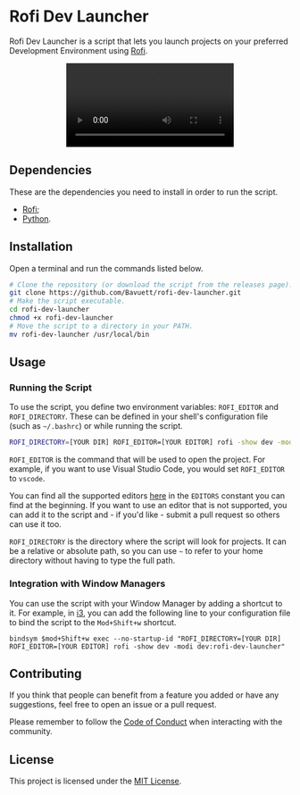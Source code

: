 # Rofi Dev Launcher

Rofi Dev Launcher is a script that lets you launch projects on your preferred Development Environment using [Rofi](https://github.com/davatorium/rofi).

<div align="center">
    <video src="https://user-images.githubusercontent.com/43916566/227324154-014c8c70-eea4-47c1-bf6d-06b08842e547.mp4">
</div>

## Dependencies

These are the dependencies you need to install in order to run the script.

- [Rofi](https://github.com/davatorium/rofi);
- [Python](https://www.python.org/).

## Installation 

Open a terminal and run the commands listed below.

```sh
# Clone the repository (or download the script from the releases page).
git clone https://github.com/Bavuett/rofi-dev-launcher.git
# Make the script executable.
cd rofi-dev-launcher
chmod +x rofi-dev-launcher
# Move the script to a directory in your PATH.
mv rofi-dev-launcher /usr/local/bin
```

## Usage

### Running the Script

To use the script, you define two environment variables: `ROFI_EDITOR` and `ROFI_DIRECTORY`. These can be defined in your shell's configuration file (such as `~/.bashrc`) or while running the script.

```sh
ROFI_DIRECTORY=[YOUR DIR] ROFI_EDITOR=[YOUR EDITOR] rofi -show dev -modi dev:rofi-dev-launcher
```

`ROFI_EDITOR` is the command that will be used to open the project. For example, if you want to use Visual Studio Code, you would set `ROFI_EDITOR` to `vscode`. 

You can find all the supported editors [here](rofi-dev-launcher) in the `EDITORS` constant you can find at the beginning. If you want to use an editor that is not supported, you can add it to the script and - if you'd like - submit a pull request so others can use it too.

`ROFI_DIRECTORY` is the directory where the script will look for projects. It can be a relative or absolute path, so you can use `~` to refer to your home directory without having to type the full path.

### Integration with Window Managers

You can use the script with your Window Manager by adding a shortcut to it. For example, in [i3](https://github.com/i3/i3), you can add the following line to your configuration file to bind the script to the `Mod+Shift+w` shortcut.

```
bindsym $mod+Shift+w exec --no-startup-id "ROFI_DIRECTORY=[YOUR DIR] ROFI_EDITOR=[YOUR EDITOR] rofi -show dev -modi dev:rofi-dev-launcher"
```

## Contributing

If you think that people can benefit from a feature you added or have any suggestions, feel free to open an issue or a pull request.

Please remember to follow the [Code of Conduct](https://github.com/Bavuett/.github/blob/main/CODE_OF_CONDUCT.md) when interacting with the community.

## License

This project is licensed under the [MIT License](LICENSE).
